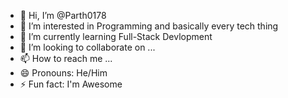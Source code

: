 - 👋 Hi, I’m @Parth0178
- 👀 I’m interested in Programming and basically every tech thing
- 🌱 I’m currently learning Full-Stack Devlopment
- 💞️ I’m looking to collaborate on ...
- 📫 How to reach me ...
- 😄 Pronouns: He/Him
- ⚡ Fun fact: I'm Awesome

<!---
Parth0178/Parth0178 is a ✨ special ✨ repository because its `README.md` (this file) appears on your GitHub profile.
You can click the Preview link to take a look at your changes.
--->
